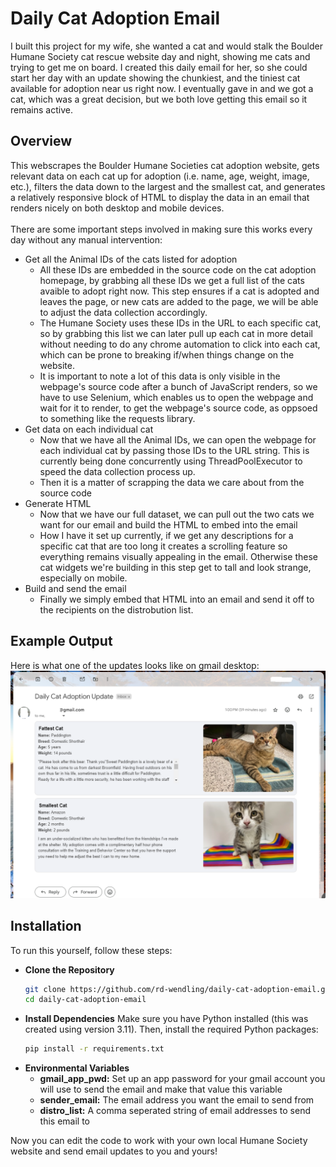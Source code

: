 # Daily Cat Adoption Email
I built this project for my wife, she wanted a cat and would stalk the Boulder Humane Society cat rescue website day and night, showing me cats and trying to get me on board. I created this daily email for her, so she could start her day with an update showing the chunkiest, and the tiniest cat available for adoption near us right now. I eventually gave in and we got a cat, which was a great decision, but we both love getting this email so it remains active.

## Overview
This webscrapes the Boulder Humane Societies cat adoption website, gets relevant data on each cat up for adoption (i.e. name, age, weight, image, etc.), filters the data down to the largest and the smallest cat, and generates a relatively responsive block of HTML to display the data in an email that renders nicely on both desktop and mobile devices. 
<br><br>
There are some important steps involved in making sure this works every day without any manual intervention:
- Get all the Animal IDs of the cats listed for adoption
  - All these IDs are embedded in the source code on the cat adoption homepage, by grabbing all these IDs we get a full list of the cats avaible to adopt right now. This step ensures if a cat is adopted and leaves the page, or new cats are added to the page, we will be able to adjust the data collection accordingly.
  - The Humane Society uses these IDs in the URL to each specific cat, so by grabbing this list we can later pull up each cat in more detail without needing to do any chrome automation to click into each cat, which can be prone to breaking if/when things change on the website.
  - It is important to note a lot of this data is only visible in the webpage's source code after a bunch of JavaScript renders, so we have to use Selenium, which enables us to open the webpage and wait for it to render, to get the webpage's source code, as oppsoed to something like the requests library.
- Get data on each individual cat
  - Now that we have all the Animal IDs, we can open the webpage for each individual cat by passing those IDs to the URL string. This is currently being done concurrently using ThreadPoolExecutor to speed the data collection process up.
  - Then it is a matter of scrapping the data we care about from the source code
- Generate HTML
  - Now that we have our full dataset, we can pull out the two cats we want for our email and build the HTML to embed into the email
  - How I have it set up currently, if we get any descriptions for a specific cat that are too long it creates a scrolling feature so everything remains visually appealing in the email. Otherwise these cat widgets we're building in this step get to tall and look strange, especially on mobile. 
- Build and send the email
  - Finally we simply embed that HTML into an email and send it off to the recipients on the distrobution list.
 
## Example Output
Here is what one of the updates looks like on gmail desktop:
![screenshot](assets/screenshots/example_output.png)

## Installation
To run this yourself, follow these steps:

- **Clone the Repository**
    ```sh
    git clone https://github.com/rd-wendling/daily-cat-adoption-email.git
    cd daily-cat-adoption-email
    ```
- **Install Dependencies**
    Make sure you have Python installed (this was created using version 3.11). Then, install the required Python packages:
    ```sh
    pip install -r requirements.txt
    ```
- **Environmental Variables**
  - **gmail_app_pwd:** Set up an app password for your gmail account you will use to send the email and make that value this variable
  - **sender_email:** The email address you want the email to send from
  - **distro_list:** A comma seperated string of email addresses to send this email to
    
Now you can edit the code to work with your own local Humane Society website and send email updates to you and yours!
